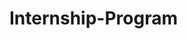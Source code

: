 # Internship-Program

<!DOCTYPE html>
<html>
  <head>
    <title>
      Web Development Internship
    </title>
  </head>

  <body>
  </body>
</html>
